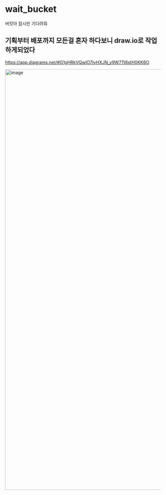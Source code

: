 # wait_bucket
버킷아 잠시만 기다려줘

## 기획부터 배포까지 모든걸 혼자 하다보니 draw.io로 작업하게되었다
https://app.diagrams.net/#G1gHRkVQwIO7IyHXJN_y9W7Tt8stH0KK6O

<img width="1355" alt="image" src="https://github.com/KoGaYoung/wait_bucket/assets/36693355/828b91cc-a81b-4f72-bb34-81c9ca0e4234">
